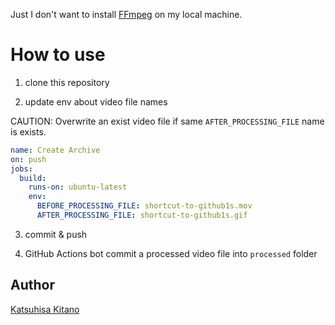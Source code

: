 Just I don't want to install [FFmpeg](https://ffmpeg.org/) on my local machine.

# How to use
1. clone this repository

2. update env about video file names

CAUTION: Overwrite an exist video file if same `AFTER_PROCESSING_FILE` name is exists.

```yaml
name: Create Archive
on: push
jobs:
  build:
    runs-on: ubuntu-latest
    env:
      BEFORE_PROCESSING_FILE: shortcut-to-github1s.mov
      AFTER_PROCESSING_FILE: shortcut-to-github1s.gif
```

3. commit & push

4. GitHub Actions bot commit a processed video file into `processed` folder

## Author
[Katsuhisa Kitano](https://twitter.com/katsuhisa__)